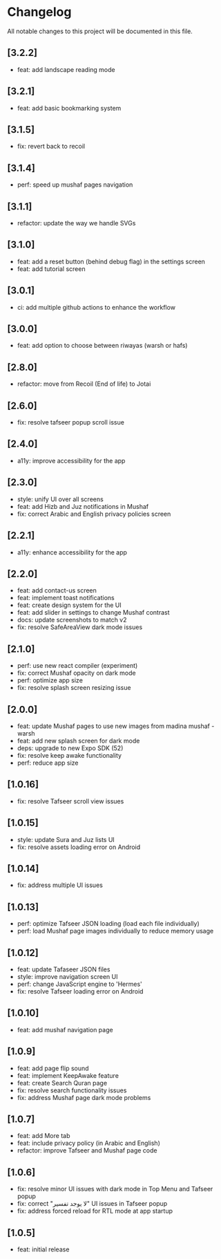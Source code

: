 # Changelog

All notable changes to this project will be documented in this file.

## [3.2.2]

- feat: add landscape reading mode

## [3.2.1]

- feat: add basic bookmarking system

## [3.1.5]

- fix: revert back to recoil

## [3.1.4]

- perf: speed up mushaf pages navigation

## [3.1.1]

- refactor: update the way we handle SVGs

## [3.1.0]

- feat: add a reset button (behind debug flag) in the settings screen
- feat: add tutorial screen

## [3.0.1]

- ci: add multiple github actions to enhance the workflow

## [3.0.0]

- feat: add option to choose between riwayas (warsh or hafs)

## [2.8.0]

- refactor: move from Recoil (End of life) to Jotai

## [2.6.0]

- fix: resolve tafseer popup scroll issue

## [2.4.0]

- a11y: improve accessibility for the app

## [2.3.0]

- style: unify UI over all screens
- feat: add Hizb and Juz notifications in Mushaf
- fix: correct Arabic and English privacy policies screen

## [2.2.1]

- a11y: enhance accessibility for the app

## [2.2.0]

- feat: add contact-us screen
- feat: implement toast notifications
- feat: create design system for the UI
- feat: add slider in settings to change Mushaf contrast
- docs: update screenshots to match v2
- fix: resolve SafeAreaView dark mode issues

## [2.1.0]

- perf: use new react compiler (experiment)
- fix: correct Mushaf opacity on dark mode
- perf: optimize app size
- fix: resolve splash screen resizing issue

## [2.0.0]

- feat: update Mushaf pages to use new images from madina mushaf - warsh
- feat: add new splash screen for dark mode
- deps: upgrade to new Expo SDK (52)
- fix: resolve keep awake functionality
- perf: reduce app size

## [1.0.16]

- fix: resolve Tafseer scroll view issues

## [1.0.15]

- style: update Sura and Juz lists UI
- fix: resolve assets loading error on Android

## [1.0.14]

- fix: address multiple UI issues

## [1.0.13]

- perf: optimize Tafseer JSON loading (load each file individually)
- perf: load Mushaf page images individually to reduce memory usage

## [1.0.12]

- feat: update Tafaseer JSON files
- style: improve navigation screen UI
- perf: change JavaScript engine to 'Hermes'
- fix: resolve Tafseer loading error on Android

## [1.0.10]

- feat: add mushaf navigation page

## [1.0.9]

- feat: add page flip sound
- feat: implement KeepAwake feature
- feat: create Search Quran page
- fix: resolve search functionality issues
- fix: address Mushaf page dark mode problems

## [1.0.7]

- feat: add More tab
- feat: include privacy policy (in Arabic and English)
- refactor: improve Tafseer and Mushaf page code

## [1.0.6]

- fix: resolve minor UI issues with dark mode in Top Menu and Tafseer popup
- fix: correct "لا يوجد تفسير" UI issues in Tafseer popup
- fix: address forced reload for RTL mode at app startup

## [1.0.5]

- feat: initial release
